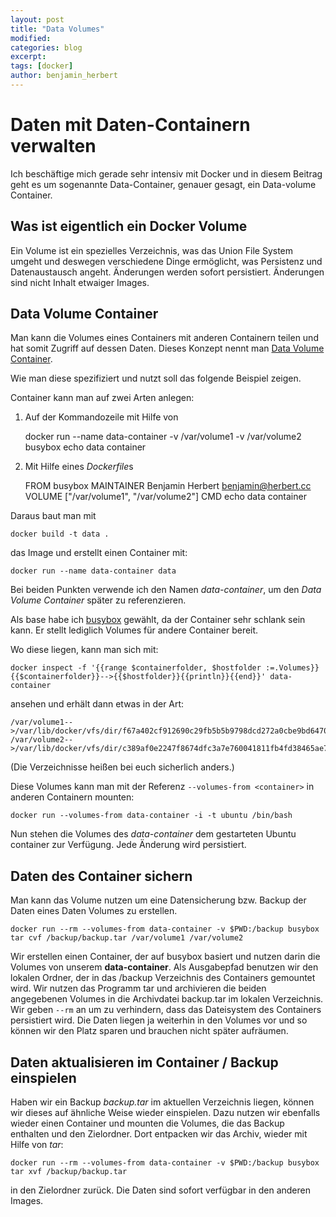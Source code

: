 ```yaml
---
layout: post
title: "Data Volumes"
modified:
categories: blog
excerpt:
tags: [docker]
author: benjamin_herbert
---
```


# Daten mit Daten-Containern verwalten

Ich beschäftige mich gerade sehr intensiv mit Docker und in diesem Beitrag geht
es um sogenannte Data-Container, genauer gesagt, ein Data-volume Container.

## Was ist eigentlich ein Docker Volume

Ein Volume ist ein spezielles Verzeichnis, was das Union File System umgeht und
deswegen verschiedene Dinge ermöglicht, was Persistenz und Datenaustausch angeht.
Änderungen werden sofort persistiert. Änderungen sind nicht Inhalt etwaiger Images.

## Data Volume Container

Man kann die Volumes eines Containers mit anderen Containern teilen und hat somit
Zugriff auf dessen Daten. Dieses Konzept nennt man
[Data Volume Container](https://docs.docker.com/userguide/dockervolumes/#creating-and-mounting-a-data-volume-container).

Wie man diese spezifiziert und nutzt soll das folgende Beispiel zeigen.

Container kann man auf zwei Arten anlegen:
1. Auf der Kommandozeile mit Hilfe von

    docker run --name data-container -v /var/volume1 -v /var/volume2 busybox echo data container
2. Mit Hilfe eines *Dockerfile*s

    FROM busybox
    MAINTAINER Benjamin Herbert <benjamin@herbert.cc>
    VOLUME ["/var/volume1", "/var/volume2"]
    CMD echo data container

Daraus baut man mit

    docker build -t data .

das Image und erstellt einen Container mit:

    docker run --name data-container data

Bei beiden Punkten verwende ich den Namen *data-container*, um den *Data Volume
Container* später zu referenzieren.

Als base habe ich [busybox](https://registry.hub.docker.com/_/busybox/) gewählt,
da der Container sehr schlank sein kann. Er stellt lediglich Volumes für andere
Container bereit.

Wo diese liegen, kann man sich mit:

    docker inspect -f '{{range $containerfolder, $hostfolder :=.Volumes}}{{$containerfolder}}-->{{$hostfolder}}{{println}}{{end}}' data-container

ansehen und erhält dann etwas in der Art:

    /var/volume1-->/var/lib/docker/vfs/dir/f67a402cf912690c29fb5b5b9798dcd272a0cbe9bd6470ad52a2d5db7d47233b
    /var/volume2-->/var/lib/docker/vfs/dir/c389af0e2247f8674dfc3a7e760041811fb4fd38465ae7f6392b42a5368c65aa

(Die Verzeichnisse heißen bei euch sicherlich anders.)

Diese Volumes kann man mit der Referenz ```--volumes-from <container>``` in
anderen Containern mounten:

    docker run --volumes-from data-container -i -t ubuntu /bin/bash

Nun stehen die Volumes des *data-container* dem gestarteten Ubuntu container zur
Verfügung. Jede Änderung wird persistiert.

## Daten des Container sichern

Man kann das Volume nutzen um eine Datensicherung bzw. Backup der Daten eines
Daten Volumes zu erstellen.

    docker run --rm --volumes-from data-container -v $PWD:/backup busybox tar cvf /backup/backup.tar /var/volume1 /var/volume2

Wir erstellen einen Container, der auf busybox basiert und nutzen darin die Volumes
von unserem **data-container**. Als Ausgabepfad benutzen wir den lokalen Ordner,
der in das /backup Verzeichnis des Containers gemountet wird. Wir nutzen das
Programm tar und archivieren die beiden angegebenen Volumes in die Archivdatei
backup.tar im lokalen Verzeichnis. Wir geben ```--rm``` an um zu verhindern, dass
das Dateisystem des Containers persistiert wird. Die Daten liegen ja weiterhin in
den Volumes vor und so können wir den Platz sparen und brauchen nicht später
aufräumen.

## Daten aktualisieren im Container / Backup einspielen

Haben wir ein Backup *backup.tar* im aktuellen Verzeichnis liegen, können wir
dieses auf ähnliche Weise wieder einspielen. Dazu nutzen wir ebenfalls wieder
einen Container und mounten die Volumes, die das Backup enthalten und den
Zielordner. Dort entpacken wir das Archiv, wieder mit Hilfe von *tar*:

    docker run --rm --volumes-from data-container -v $PWD:/backup busybox tar xvf /backup/backup.tar

in den Zielordner zurück. Die Daten sind sofort verfügbar in den anderen Images.
